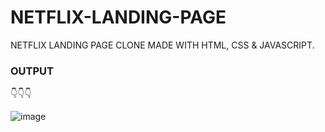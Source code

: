 # NETFLIX-LANDING-PAGE
NETFLIX LANDING PAGE CLONE MADE WITH HTML, CSS  & JAVASCRIPT.

### OUTPUT
👇👇👇

![image](https://github.com/fridayblessed007/NETFLIX-LANDING-PAGE/assets/105439855/0703bbaf-7e98-4129-aff3-27043208413c)
